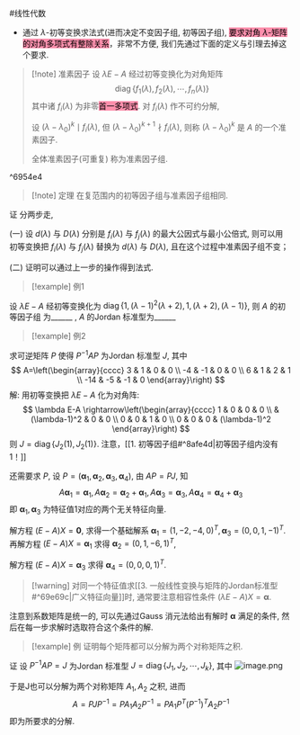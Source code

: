
#线性代数 

- 通过 $\lambda$-初等变换求法式(进而决定不变因子组, 初等因子组), <mark style="background: #FF5582A6;">要求对角 $\lambda$-矩阵的对角多项式有整除关系</mark>，非常不方便, 我们先通过下面的定义与引理去掉这个要求.

>[!note] 准素因子
>设 $\lambda E-A$ 经过初等变换化为对角矩阵
>$$
\operatorname{diag}\left\{f_1(\lambda), f_2(\lambda), \cdots, f_n(\lambda)\}\right.
>$$
>其中诸 $f_i(\lambda)$ 为非零<mark style="background: #FF5582A6;">首一多项式</mark>. 对 $f_i(\lambda)$ 作不可约分解, 
>
>设 $\left(\lambda-\lambda_0\right)^k \mid f_i(\lambda)$, 但 $\left(\lambda-\lambda_0\right)^{k+1} \nmid f_i(\lambda)$, 则称 $\left(\lambda-\lambda_0\right)^k$ 是 $A$ 的一个准素因子.
>
>全体准素因子(可重复) 称为准素因子组.

^6954e4

>[!note] 定理
> 在复范围内的初等因子组与准素因子组相同.

证 分两步走, 

(一) 设 $d(\lambda)$ 与 $D(\lambda)$ 分别是 $f_i(\lambda)$ 与 $f_j(\lambda)$ 的最大公因式与最小公倍式, 则可以用 初等变换把 $f_i(\lambda)$ 与 $f_j(\lambda)$ 替换为 $d(\lambda)$ 与 $D(\lambda)$, 且在这个过程中准素因子组不变；

(二) 证明可以通过上一步的操作得到法式.


>[!example] 例1

设 $\lambda E-A$ 经初等变换化为 $\operatorname{diag}\left\{1,(\lambda-1)^2(\lambda+2), 1,(\lambda+2),(\lambda-1)\right\}$, 则 $A$ 的初等因子组 为______ , $A$ 的Jordan 标准型为______

>[!example] 例2


求可逆矩阵 $P$ 使得 $P^{-1} A P$ 为Jordan 标准型 $J$, 其中
$$
A=\left(\begin{array}{cccc}
3 & 1 & 0 & 0 \\
-4 & -1 & 0 & 0 \\
6 & 1 & 2 & 1 \\
-14 & -5 & -1 & 0
\end{array}\right)
$$
解: 用初等变换把 $\lambda E-A$ 化为对角阵:
$$
\lambda E-A \rightarrow\left(\begin{array}{cccc}
1 & 0 & 0 & 0 \\
& (\lambda-1)^2 & 0 & 0 \\
0 & 0 & 1 & 0 \\
0 & 0 & 0 & (\lambda-1)^2
\end{array}\right)
$$
则 $J=\operatorname{diag}\left\{J_2(1), J_2(1)\right\}$. 注意，[[1. 初等因子组#^8afe4d|初等因子组内没有1！]]


还需要求 $P$, 设 $P=\left(\boldsymbol{\alpha}_1, \boldsymbol{\alpha}_2, \boldsymbol{\alpha}_3, \boldsymbol{\alpha}_4\right)$, 由 $A P=P J$, 知
$$
A \boldsymbol{\alpha}_1=\boldsymbol{\alpha}_1, A \boldsymbol{\alpha}_2=\boldsymbol{\alpha}_2+\boldsymbol{\alpha}_1, A \boldsymbol{\alpha}_3=\boldsymbol{\alpha}_3, A \boldsymbol{\alpha}_4=\boldsymbol{\alpha}_4+\boldsymbol{\alpha}_3
$$
即 $\boldsymbol{\alpha}_1, \boldsymbol{\alpha}_3$ 为特征值1对应的两个无关特征向量.

解方程 $(E-A) X=\mathbf{0}$, 求得一个基础解系 $\boldsymbol{\alpha}_1=(1,-2,-4,0)^T, \boldsymbol{\alpha}_3=(0,0,1,-1)^T$. 再解方程 $(E-A) X=\boldsymbol{\alpha}_1$ 求得 $\boldsymbol{\alpha}_2=(0,1,-6,1)^T$,

解方程 $(E-A) X=\boldsymbol{\alpha}_3$ 求得 $\boldsymbol{\alpha}_4=(0,0,0,1)^T$.

>[!warning] 对同一个特征值求[[3. 一般线性变换与矩阵的Jordan标准型#^69e69c|广义特征向量]]时, 通常要注意相容性条件 $(\lambda E-A) X=\boldsymbol{\alpha}$.

注意到系数矩阵是统一的, 可以先通过Gauss 消元法给出有解时 $\boldsymbol{\alpha}$ 满足的条件, 然后在每一步求解时选取符合这个条件的解.

>[!example] 例
证明每个矩阵都可以分解为两个对称矩阵之积.

证 设 $P^{-1} A P=J$ 为Jordan 标准型 $J=\operatorname{diag}\left\{J_1, J_2, \cdots, J_k\right\}$, 其中
![image.png](https://obsidian-1317758465.cos.ap-shanghai.myqcloud.com/images/20230610233309.png)

于是J也可以分解为两个对称矩阵 $A_1, A_2$ 之积, 进而
$$
A=P J P^{-1}=P A_1 A_2 P^{-1}=P A_1 P^T\left(P^{-1}\right)^T A_2 P^{-1}
$$
即为所要求的分解.